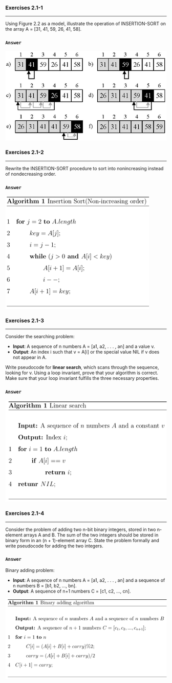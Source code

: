 ### Exercises 2.1-1
***
Using Figure 2.2 as a model, illustrate the operation of INSERTION-SORT on the array A = [31, 41, 59, 26, 41, 58].

### `Answer`
![](./fig/2-1/2.1-1.jpg)

### Exercises 2.1-2
***
Rewrite the INSERTION-SORT procedure to sort into nonincreasing instead of nondecreasing order.

### `Answer`
![](./fig/2-1/2.1-2.png)

### Exercises 2.1-3
***
Consider the searching problem:

* **Input**: A sequence of n numbers A = [a1, a2, . . . , an] and a value v.
* **Output**: An index i such that v = A[i] or the special value NIL if v does not appear in A.


Write pseudocode for **linear search**, which scans through the sequence, looking for v. Using a loop invariant, prove that your algorithm is correct. Make sure that your loop invariant fulfills the three necessary properties.

### `Answer`
![](./fig/2-1/2.1-3.png)

### Exercises 2.1-4
***
Consider the problem of adding two n-bit binary integers, stored in two n-element arrays A and B. The sum of the two integers should be stored in binary form in an (n + 1)-element array C. State the problem formally and write pseudocode for adding the two integers.

### `Answer`
Binary adding problem:
* **Input**: A sequence of n numbers A = [a1, a2, . . . , an] and a sequence of n numbers B = [b1, b2, ..., bn].
* **Output**: A sequence of n+1 numbers C = [c1, c2, ..., cn].

![](./fig/2-1/2.1-4.png)
